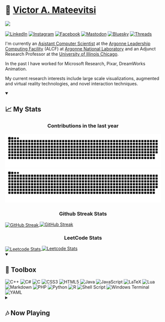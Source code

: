 # 🏡 [Victor A. Mateevitsi](https://vmateevitsi.com)

![](https://komarev.com/ghpvc/?username=mvictoras&color=blue)

<a href="https://www.linkedin.com/in/mvictoras/" target="_blank"><img src="https://img.shields.io/badge/LinkedIn-%230077B5.svg?&style=flat-square&logo=linkedin&logoColor=white" alt="LinkedIn"></a>
<a href="https://www.instagram.com/mvictoras/" target="_blank"><img src="https://img.shields.io/badge/Instagram-%23E4405F.svg?&style=flat-square&logo=instagram&logoColor=white" alt="Instagram"></a>
<a href="https://www.facebook.com/vmateevitsi" target="_blank"><img src="https://img.shields.io/badge/Facebook-%231877F2.svg?&style=flat-square&logo=facebook&logoColor=white" alt="Facebook"></a>
<a href="https://hci.social/@mvictoras" target="_blank"><img src="https://img.shields.io/badge/Mastodon-%232B90D9.svg?&style=flat-square&logo=mastodon&logoColor=white" alt="Mastodon"></a>
<a href="https://bsky.app/profile/vmateevitsi.com" target="_blank"><img src="https://img.shields.io/badge/Bluesky-%231185FE.svg?&style=flat-square&logo=bluesky&logoColor=white" alt="Bluesky"></a>
<a href="https://www.threads.net/@mvictoras" target="_blank"><img src="https://img.shields.io/badge/Threads-%23000000.svg?&style=flat-square&logo=threads&logoColor=white" alt="Threads"></a>


I'm currently an [Asistant Computer Scientist](https://www.alcf.anl.gov/about/people/victor-mateevitsi) at the [Argonne Leadership Computing Facility](https://alcf.anl.gov) (ALCF) at [Argonne National Laboratory](https://www.anl.gov) and an Adjunct Research Professor at the [University of Illinois Chicago](https://www.uic.edu).

In the past I have worked for Microsoft Research, Pixar, DreamWorks Animation.

My current research interests include large scale visualizations, augmented and virtual reality technologies, and novel interaction techniques.

<details open>
  <summary><h2>📈 My Stats</h2></summary>

  <!-- Contribution Heatmap with Snake Animation -->
  <p align="center">
    <h3 align="center">Contributions in the last year</h3>
  </p>
  <img src="https://github.com/mvictoras/mvictoras/blob/output/ocean.svg?color_snake=#15F8EB&color_dots=#bfd6f6,#8dbdff,#64a1f4,#4b91f1,#3c7dd9#gh-dark-mode-only" alt="Snake animation">
  <img src="https://github.com/mvictoras/mvictoras/blob/output/github-snake.svg?color_snake=#00FC58#gh-light-mode-only" alt="Snake animation">

  <!-- Github Streak Stats -->
  <p align="center">
    <h3 align="center">Github Streak Stats</h3>
  </p>
  <a href="#gh-dark-mode-only">
    <img align="center" src="https://github-readme-streak-stats.herokuapp.com?user=mvictoras&border_radius=20&theme=tokyonight#gh-dark-mode-only" alt="GitHub Streak">
  </a>
  <a href="#gh-light-mode-only">
    <img src="https://github-readme-streak-stats.herokuapp.com?user=mvictoras&border_radius=20&theme=default#gh-light-mode-only" alt="GitHub Streak">
  </a>
  <!-- LeetCode Stats -->
  <p align="center">
    <h3 align="center">LeetCode Stats</h3>
  </p>
  <a href="https://leetcode.com/mvictoras#gh-dark-mode-only">
    <img align="center" src="https://leetcard.jacoblin.cool/mvictoras?border=1&radius=20&theme=unicorn#gh-dark-mode-only" alt="Leetcode Stats">
  </a>
  <a href="https://leetcode.com/mvictoras#gh-light-mode-only">
    <img rc="https://leetcard.jacoblin.cool/mvictoras?border=1&radius=20&theme=light#gh-light-mode-only" alt="Leetcode Stats">
  </a>
  </details>

<details open>
  <summary><h2>🧰 Toolbox</h2></summary>
  <img src="https://img.shields.io/badge/c++-%2300599C.svg?style=for-the-badge&logo=c%2B%2B&logoColor=white" alt="C++"/>
  <img src="https://img.shields.io/badge/c%23-%23239120.svg?style=for-the-badge&logo=csharp&logoColor=white" alt="C#"/>
  <img src="https://img.shields.io/badge/c-%2300599C.svg?style=for-the-badge&logo=c&logoColor=white" alt="C"/>
  <img src="https://img.shields.io/badge/css3-%231572B6.svg?style=for-the-badge&logo=css3&logoColor=white" alt="CSS3"/>
  <img src="https://img.shields.io/badge/html5-%23E34F26.svg?style=for-the-badge&logo=html5&logoColor=white" alt="HTML5"/>
  <img src="https://img.shields.io/badge/java-%23ED8B00.svg?style=for-the-badge&logo=openjdk&logoColor=white" alt="Java"/>
  <img src="https://img.shields.io/badge/javascript-%23323330.svg?style=for-the-badge&logo=javascript&logoColor=%23F7DF1E" alt="JavaScript"/>
  <img src="https://img.shields.io/badge/latex-%23008080.svg?style=for-the-badge&logo=latex&logoColor=white" alt="LaTeX"/>
  <img src="https://img.shields.io/badge/lua-%232C2D72.svg?style=for-the-badge&logo=lua&logoColor=white" alt="Lua"/>
  <img src="https://img.shields.io/badge/markdown-%23000000.svg?style=for-the-badge&logo=markdown&logoColor=white" alt="Markdown"/>
  <img src="https://img.shields.io/badge/php-%23777BB4.svg?style=for-the-badge&logo=php&logoColor=white" alt="PHP"/>
  <img src="https://img.shields.io/badge/python-3670A0?style=for-the-badge&logo=python&logoColor=ffdd54" alt="Python"/>
  <img src="https://img.shields.io/badge/r-%23276DC3.svg?style=for-the-badge&logo=r&logoColor=white" alt="R"/>
  <img src="https://img.shields.io/badge/shell_script-%23121011.svg?style=for-the-badge&logo=gnu-bash&logoColor=white" alt="Shell Script"/>
  <img src="https://img.shields.io/badge/Windows%20Terminal-%234D4D4D.svg?style=for-the-badge&logo=windows-terminal&logoColor=white" alt="Windows Terminal"/>
  <img src="https://img.shields.io/badge/yaml-%23ffffff.svg?style=for-the-badge&logo=yaml&logoColor=151515" alt="YAML"/>
</details>

<details>
  <summary><h2>🎶 Now Playing</h2></summary>
  <a href="https://www.last.fm/user/mvictoras"><img src="https://lastfm-recently-played.vercel.app/api?user=mvictoras"></a>
</details>